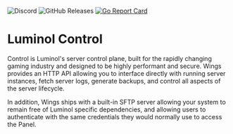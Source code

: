 ![Discord](https://img.shields.io/discord/122900397965705216?label=Discord&logo=Discord&logoColor=white)
![GitHub Releases](https://img.shields.io/github/downloads/Smisch-dev/Luminol-control/latest/total)
[![Go Report Card](https://goreportcard.com/badge/github.com/Smisch-dev/Luminol-control)](https://goreportcard.com/report/github.com/Smisch-dev/Luminol-control)

# Luminol Control

Control is Luminol's server control plane, built for the rapidly changing gaming industry and designed to be
highly performant and secure. Wings provides an HTTP API allowing you to interface directly with running server
instances, fetch server logs, generate backups, and control all aspects of the server lifecycle.

In addition, Wings ships with a built-in SFTP server allowing your system to remain free of Luminol specific
dependencies, and allowing users to authenticate with the same credentials they would normally use to access the Panel.
